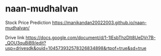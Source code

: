 # naan-mudhalvan
Stock Price Prediction
https://manikandan20022003.github.io/naan-mudhalvan/

Drive link
https://docs.google.com/document/d/1-1lEsbThzDIt8UeDVr7B-_QOU3quBiB9/edit?usp=drivesdk&ouid=104573932578326834898&rtpof=true&sd=true
